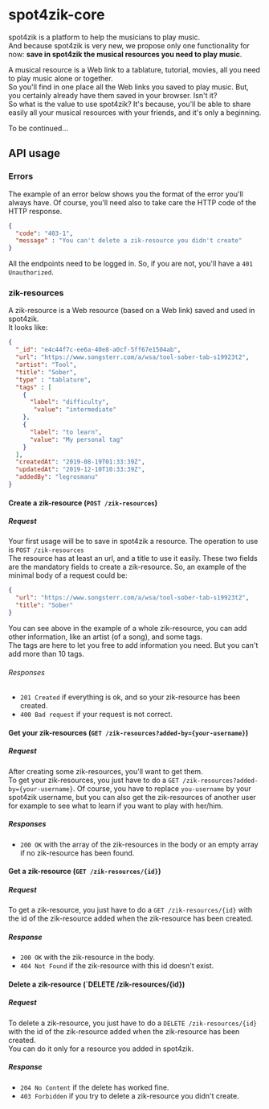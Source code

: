 # spot4zik-core

spot4zik is a platform to help the musicians to play music.  
And because spot4zik is very new, we propose only one functionality for now: **save in spot4zik the musical resources you need to play music**.  

A musical resource is a Web link to a tablature, tutorial, movies, all you need to play music alone or together.  
So you'll find in one place all the Web links you saved to play music. But, you certainly already have them saved in your browser. Isn't it?  
So what is the value to use spot4zik? It's because, you'll be able to share easily all your musical resources with your friends, and it's only a beginning.  

To be continued...

[//]: < not docker for now >

[//]: < ## How to run it>

[//]: < When you are in the root folder of the Dockerfile, first, you have to create the docker image:  >
[//]: < `docker build -t=spot4zik-core .`  >
[//]: < After that, you just have to run it:  >
[//]: < `docker-compose up -V`  >
[//]: < If you did no changes, you'll be able to use it on http://localhost:3000/zik-resources.>

## API usage

### Errors  

The example of an error below shows you the format of the error you'll always have. Of course, you'll need also to take care the HTTP code of the HTTP response.  

```json
{
  "code": "403-1",
  "message" : "You can't delete a zik-resource you didn't create"
}
```  

All the endpoints need to be logged in. So, if you are not, you'll have a `401 Unauthorized`.

### zik-resources

A zik-resource is a Web resource (based on a Web link) saved and used in spot4zik.  
It looks like:

```json
{
  "_id": "e4c44f7c-ee6a-40e8-a0cf-5ff67e1504ab",
  "url": "https://www.songsterr.com/a/wsa/tool-sober-tab-s19923t2",
  "artist": "Tool",
  "title": "Sober",
  "type" : "tablature",
  "tags" : [
    {
      "label": "difficulty",
       "value": "intermediate"
    },
    {
      "label": "to learn",
      "value": "My personal tag"
    }
  ],
  "createdAt": "2019-08-19T01:33:39Z",
  "updatedAt": "2019-12-10T10:33:39Z",
  "addedBy": "legrosmanu"
}
```

#### Create a zik-resource (`POST /zik-resources`)

##### Request

Your first usage will be to save in spot4zik a resource. The operation to use is `POST /zik-resources`  
The resource has at least an url, and a title to use it easily. These two fields are the mandatory fields to create a zik-resource.
So, an example of the minimal body of a request could be:

```json
{
  "url": "https://www.songsterr.com/a/wsa/tool-sober-tab-s19923t2",
  "title": "Sober"
}
```

You can see above in the example of a whole zik-resource, you can add other information, like an artist (of a song), and some tags.  
The tags are here to let you free to add information you need. But you can't add more than 10 tags.  

###### Responses

- `201 Created` if everything is ok, and so your zik-resource has been created.
- `400 Bad request` if your request is not correct.

#### Get your zik-resources (`GET /zik-resources?added-by={your-username}`)

##### Request

After creating some zik-resources, you'll want to get them.  
To get your zik-resources, you just have to do a `GET /zik-resources?added-by={your-username}`.
Of course, you have to replace `you-username` by your spot4zik username, but you can also get the zik-resources of another user for example to see what to learn if you want to play with her/him.

##### Responses

- `200 OK` with the array of the zik-resources in the body or an empty array if no zik-resource has been found.

#### Get a zik-resource (`GET /zik-resources/{id}`)

##### Request

To get a zik-resource, you just have to do a `GET /zik-resources/{id}` with the id of the zik-resource added when the zik-resource has been created.

##### Response

- `200 OK` with the zik-resource in the body.
- `404 Not Found` if the zik-resource with this id doesn't exist.

#### Delete a zik-resource (`DELETE /zik-resources/{id})

##### Request

To delete a zik-resource, you just have to do a `DELETE /zik-resources/{id}` with the id of the zik-resource added when the zik-resource has been created.  
You can do it only for a resource you added in spot4zik.

##### Response

- `204 No Content` if the delete has worked fine.
- `403 Forbidden` if you try to delete a zik-resource you didn't create.

